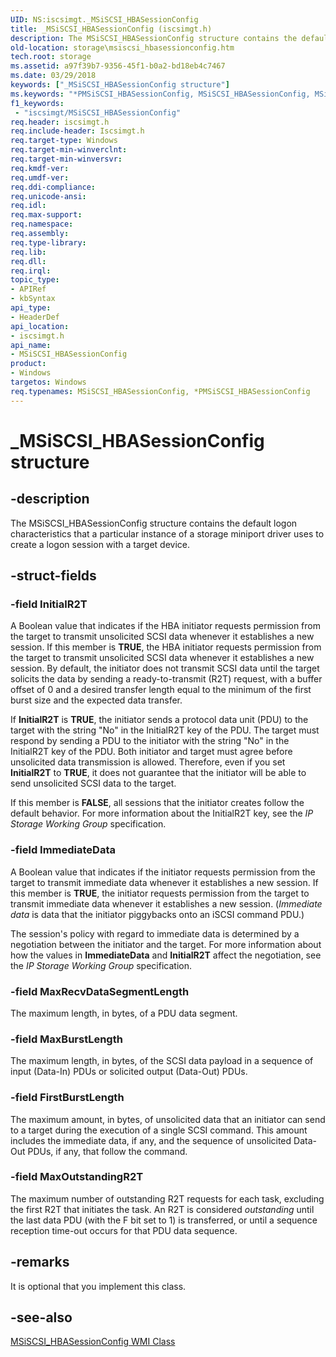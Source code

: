 ```yaml
---
UID: NS:iscsimgt._MSiSCSI_HBASessionConfig
title: _MSiSCSI_HBASessionConfig (iscsimgt.h)
description: The MSiSCSI_HBASessionConfig structure contains the default logon characteristics that a particular instance of a storage miniport driver uses to create a logon session with a target device.
old-location: storage\msiscsi_hbasessionconfig.htm
tech.root: storage
ms.assetid: a97f39b7-9356-45f1-b0a2-bd18eb4c7467
ms.date: 03/29/2018
keywords: ["_MSiSCSI_HBASessionConfig structure"]
ms.keywords: "*PMSiSCSI_HBASessionConfig, MSiSCSI_HBASessionConfig, MSiSCSI_HBASessionConfig structure [Storage Devices], PMSiSCSI_HBASessionConfig, PMSiSCSI_HBASessionConfig structure pointer [Storage Devices], _MSiSCSI_HBASessionConfig, iscsimgt/MSiSCSI_HBASessionConfig, iscsimgt/PMSiSCSI_HBASessionConfig, storage.msiscsi_hbasessionconfig, structs-iSCSI_e8f9731d-11fb-42e1-90a0-09e3e6597ebe.xml"
f1_keywords:
 - "iscsimgt/MSiSCSI_HBASessionConfig"
req.header: iscsimgt.h
req.include-header: Iscsimgt.h
req.target-type: Windows
req.target-min-winverclnt: 
req.target-min-winversvr: 
req.kmdf-ver: 
req.umdf-ver: 
req.ddi-compliance: 
req.unicode-ansi: 
req.idl: 
req.max-support: 
req.namespace: 
req.assembly: 
req.type-library: 
req.lib: 
req.dll: 
req.irql: 
topic_type:
- APIRef
- kbSyntax
api_type:
- HeaderDef
api_location:
- iscsimgt.h
api_name:
- MSiSCSI_HBASessionConfig
product:
- Windows
targetos: Windows
req.typenames: MSiSCSI_HBASessionConfig, *PMSiSCSI_HBASessionConfig
---
```


# _MSiSCSI_HBASessionConfig structure


## -description


The MSiSCSI_HBASessionConfig structure contains the default logon characteristics that a particular instance of a storage miniport driver uses to create a logon session with a target device. 


## -struct-fields




### -field InitialR2T

A Boolean value that indicates if the HBA initiator requests permission from the target to transmit unsolicited SCSI data whenever it establishes a new session. If this member is <b>TRUE</b>, the HBA initiator requests permission from the target to transmit unsolicited SCSI data whenever it establishes a new session. By default, the initiator does not transmit SCSI data until the target solicits the data by sending a ready-to-transmit (R2T) request, with a buffer offset of 0 and a desired transfer length equal to the minimum of the first burst size and the expected data transfer. 

If <b>InitialR2T</b> is <b>TRUE</b>, the initiator sends a protocol data unit (PDU) to the target with the string "No" in the InitialR2T key of the PDU. The target must respond by sending a PDU to the initiator with the string "No" in the InitialR2T key of the PDU. Both initiator and target must agree before unsolicited data transmission is allowed. Therefore, even if you set <b>InitialR2T</b> to <b>TRUE</b>, it does not guarantee that the initiator will be able to send unsolicited SCSI data to the target. 

If this member is <b>FALSE</b>, all sessions that the initiator creates follow the default behavior. For more information about the InitialR2T key, see the <i>IP Storage Working Group</i> specification. 


### -field ImmediateData

A Boolean value that indicates if the initiator requests permission from the target to transmit immediate data whenever it establishes a new session. If this member is <b>TRUE</b>, the initiator requests permission from the target to transmit immediate data whenever it establishes a new session. (<i>Immediate data</i> is data that the initiator piggybacks onto an iSCSI command PDU.) 

The session's policy with regard to immediate data is determined by a negotiation between the initiator and the target. For more information about how the values in <b>ImmediateData</b> and <b>InitialR2T</b> affect the negotiation, see the <i>IP Storage Working Group</i> specification.


### -field MaxRecvDataSegmentLength

The maximum length, in bytes, of a PDU data segment.


### -field MaxBurstLength

The maximum length, in bytes, of the SCSI data payload in a sequence of input (Data-In) PDUs or solicited output (Data-Out) PDUs.


### -field FirstBurstLength

The maximum amount, in bytes, of unsolicited data that an initiator can send to a target during the execution of a single SCSI command. This amount includes the immediate data, if any, and the sequence of unsolicited Data-Out PDUs, if any, that follow the command.


### -field MaxOutstandingR2T

The maximum number of outstanding R2T requests for each task, excluding the first R2T that initiates the task. An R2T is considered <i>outstanding</i> until the last data PDU (with the F bit set to 1) is transferred, or until a sequence reception time-out occurs for that PDU data sequence.


## -remarks



It is optional that you implement this class.




## -see-also




<a href="https://docs.microsoft.com/windows-hardware/drivers/storage/msiscsi-hbasessionconfig-wmi-class">MSiSCSI_HBASessionConfig WMI Class</a>
 

 

